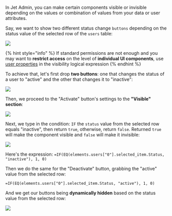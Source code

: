 [comment]: # ($page_title=Conditional Visibility)

In Jet Admin, you can make certain components visible or invisible depending on the values or combination of values from your data or user attributes. 

Say, we want to show two different status change `buttons` depending on the status value of the selected row of the `users` table:

![](https://gblobscdn.gitbook.com/assets%2F-LQ08RFAKZvFADEiXKFy%2F-MkfYzwIiYAzw06D690g%2F-MkgFhSXlnt5fbAjvCz0%2Fvisibility1.gif?alt=media&token=0cb6b168-edf7-4b84-9178-66f118400cdf)

{% hint style="info" %}
If standard permissions are not enough and you may want to **restrict access** on the level of **individual UI components**, use [user properties](user-guide/security-and-privacy/user-and-team-properties) in the visibility logical expression
{% endhint %}

To achieve that, let's first drop **two buttons**: one that changes the status of a user to "active" and the other that changes it to "inactive":

![](https://gblobscdn.gitbook.com/assets%2F-LQ08RFAKZvFADEiXKFy%2F-MkfYzwIiYAzw06D690g%2F-MkgHjYYjBz2TurTvxpq%2Fzthxbcxgn.png?alt=media&token=955b24e7-b88c-4c51-9d00-ff763f3866e2)

Then, we proceed to the "Activate" button's settings to the **"Visible" section**:

![](https://gblobscdn.gitbook.com/assets%2F-LQ08RFAKZvFADEiXKFy%2F-MkfYzwIiYAzw06D690g%2F-MkgIeg9WfYt8QbOJPlC%2Fvisibility2.gif?alt=media&token=2aa2a7f3-96f5-44ba-9972-beeebbd5266c)

Next, we type in the condition: `IF` the `status` value from the selected row equals "inactive", then return `true`, otherwise, return `false`. Returned `true` will make the component visible and `false` will make it invisible:

![](https://gblobscdn.gitbook.com/assets%2F-LQ08RFAKZvFADEiXKFy%2F-MkfYzwIiYAzw06D690g%2F-MkgKklxhgu8c3b0s1JQ%2Fvisibility3.gif?alt=media&token=d6b6f1bf-c381-4b8c-a8b1-acfe965e7117)

Here's the expression: `=IF(EQ(elements.users["0"].selected_item.Status, "inactive"), 1, 0)`

Then we do the same for the "Deactivate" button, grabbing the "active" value from the selected row:

`=IF(EQ(elements.users["0"].selected_item.Status, "active"), 1, 0)`

And we get our buttons being **dynamically hidden** based on the status value from the selected row:

![](https://gblobscdn.gitbook.com/assets%2F-LQ08RFAKZvFADEiXKFy%2F-MkfYzwIiYAzw06D690g%2F-MkgFhSXlnt5fbAjvCz0%2Fvisibility1.gif?alt=media&token=0cb6b168-edf7-4b84-9178-66f118400cdf)

